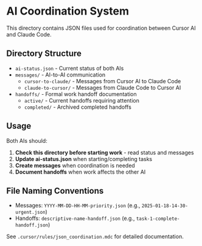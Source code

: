# AI Coordination System

This directory contains JSON files used for coordination between Cursor AI and Claude Code.

## Directory Structure

- `ai-status.json` - Current status of both AIs
- `messages/` - AI-to-AI communication
  - `cursor-to-claude/` - Messages from Cursor AI to Claude Code
  - `claude-to-cursor/` - Messages from Claude Code to Cursor AI
- `handoffs/` - Formal work handoff documentation
  - `active/` - Current handoffs requiring attention
  - `completed/` - Archived completed handoffs

## Usage

Both AIs should:
1. **Check this directory before starting work** - read status and messages
2. **Update ai-status.json** when starting/completing tasks
3. **Create messages** when coordination is needed
4. **Document handoffs** when work affects the other AI

## File Naming Conventions

- Messages: `YYYY-MM-DD-HH-MM-priority.json` (e.g., `2025-01-18-14-30-urgent.json`)
- Handoffs: `descriptive-name-handoff.json` (e.g., `task-1-complete-handoff.json`)

See `.cursor/rules/json_coordination.mdc` for detailed documentation. 